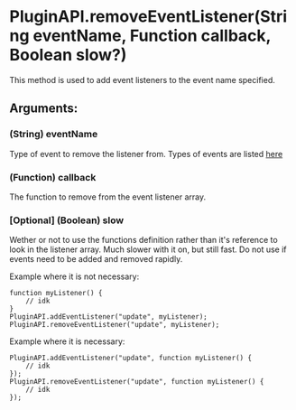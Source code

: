 # PluginAPI.removeEventListener(String eventName, Function callback, Boolean slow?)
This method is used to add event listeners to the event name specified.

## Arguments:

### (String) eventName
Type of event to remove the listener from. Types of events are listed [here](addEventListener.md)

### (Function) callback
The function to remove from the event listener array.

### [Optional] (Boolean) slow
Wether or not to use the functions definition rather than it's reference to look in the listener array. Much slower with it on, but still fast. Do not use if events need to be added and removed rapidly.

Example where it is not necessary:
```
function myListener() {
    // idk
}
PluginAPI.addEventListener("update", myListener);
PluginAPI.removeEventListener("update", myListener);
```

Example where it is necessary:
```
PluginAPI.addEventListener("update", function myListener() {
    // idk
});
PluginAPI.removeEventListener("update", function myListener() {
    // idk
});
```